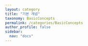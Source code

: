 ```yaml
---
layout: category
title: "기본 개념"
taxonomy: BasicConcepts
permalink: /categories/BasicConcepts
author_profile: false
sidebar:
  nav: "docs"
---
```

